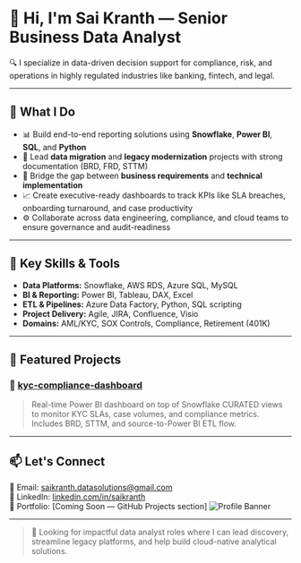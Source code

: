 # 👋 Hi, I'm Sai Kranth — Senior Business Data Analyst

🔍 I specialize in data-driven decision support for compliance, risk, and operations in highly regulated industries like banking, fintech, and legal.

---

## 💼 What I Do

- 📊 Build end-to-end reporting solutions using **Snowflake**, **Power BI**, **SQL**, and **Python**
- 🔄 Lead **data migration** and **legacy modernization** projects with strong documentation (BRD, FRD, STTM)
- 🧩 Bridge the gap between **business requirements** and **technical implementation**
- 📈 Create executive-ready dashboards to track KPIs like SLA breaches, onboarding turnaround, and case productivity
- ⚙️ Collaborate across data engineering, compliance, and cloud teams to ensure governance and audit-readiness

---

## 🧠 Key Skills & Tools

- **Data Platforms:** Snowflake, AWS RDS, Azure SQL, MySQL  
- **BI & Reporting:** Power BI, Tableau, DAX, Excel  
- **ETL & Pipelines:** Azure Data Factory, Python, SQL scripting  
- **Project Delivery:** Agile, JIRA, Confluence, Visio  
- **Domains:** AML/KYC, SOX Controls, Compliance, Retirement (401K)

---

## 🚀 Featured Projects

### 🔹 [kyc-compliance-dashboard](https://github.com/ksaikranth/kyc-compliance-dashboard)  
> Real-time Power BI dashboard on top of Snowflake CURATED views to monitor KYC SLAs, case volumes, and compliance metrics. Includes BRD, STTM, and source-to-Power BI ETL flow.

---

## 📫 Let's Connect

📧 Email: saikranth.datasolutions@gmail.com  
🔗 LinkedIn: [linkedin.com/in/saikranth](https://www.linkedin.com/in/saikranth)  
📂 Portfolio: [Coming Soon — GitHub Projects section]
![Profile Banner](A_digital_graphic_displays_four_bold_white_logos_a.png)


---

> 🎯 Looking for impactful data analyst roles where I can lead discovery, streamline legacy platforms, and help build cloud-native analytical solutions.
